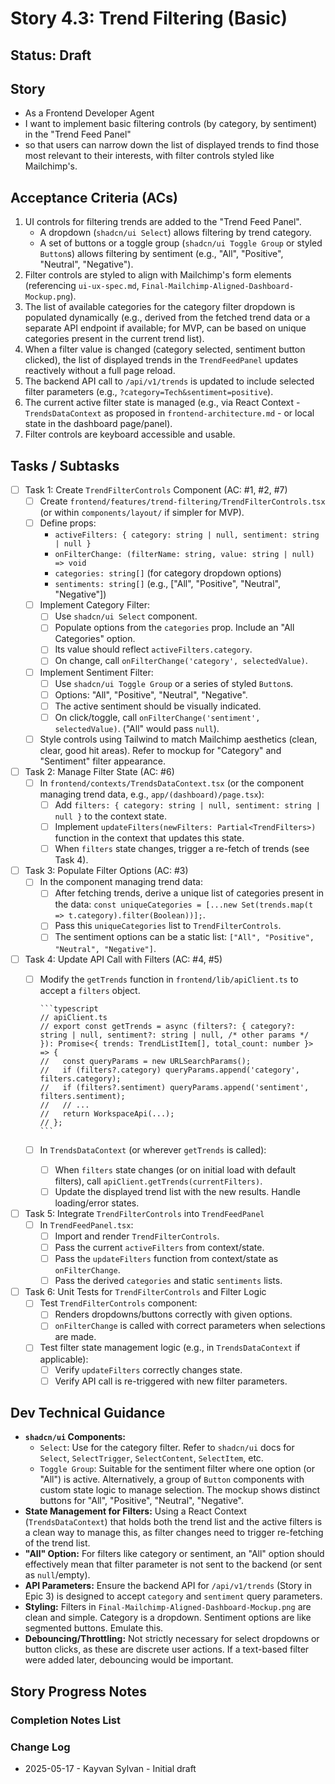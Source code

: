 # Story 4.3: Trend Filtering (Basic)

## Status: Draft

## Story

- As a Frontend Developer Agent
- I want to implement basic filtering controls (by category, by sentiment) in the "Trend Feed Panel"
- so that users can narrow down the list of displayed trends to find those most relevant to their interests, with filter controls styled like Mailchimp's.

## Acceptance Criteria (ACs)

1. UI controls for filtering trends are added to the "Trend Feed Panel".
    - A dropdown (`shadcn/ui Select`) allows filtering by trend category.
    - A set of buttons or a toggle group (`shadcn/ui Toggle Group` or styled `Button`s) allows filtering by sentiment (e.g., "All", "Positive", "Neutral", "Negative").
2. Filter controls are styled to align with Mailchimp's form elements (referencing `ui-ux-spec.md`, `Final-Mailchimp-Aligned-Dashboard-Mockup.png`).
3. The list of available categories for the category filter dropdown is populated dynamically (e.g., derived from the fetched trend data or a separate API endpoint if available; for MVP, can be based on unique categories present in the current trend list).
4. When a filter value is changed (category selected, sentiment button clicked), the list of displayed trends in the `TrendFeedPanel` updates reactively without a full page reload.
5. The backend API call to `/api/v1/trends` is updated to include selected filter parameters (e.g., `?category=Tech&sentiment=positive`).
6. The current active filter state is managed (e.g., via React Context - `TrendsDataContext` as proposed in `frontend-architecture.md` - or local state in the dashboard page/panel).
7. Filter controls are keyboard accessible and usable.

## Tasks / Subtasks

- [ ] Task 1: Create `TrendFilterControls` Component (AC: #1, #2, #7)
  - [ ] Create `frontend/features/trend-filtering/TrendFilterControls.tsx` (or within `components/layout/` if simpler for MVP).
  - [ ] Define props:
    - `activeFilters: { category: string | null, sentiment: string | null }`
    - `onFilterChange: (filterName: string, value: string | null) => void`
    - `categories: string[]` (for category dropdown options)
    - `sentiments: string[]` (e.g., ["All", "Positive", "Neutral", "Negative"])
  - [ ] Implement Category Filter:
    - [ ] Use `shadcn/ui Select` component.
    - [ ] Populate options from the `categories` prop. Include an "All Categories" option.
    - [ ] Its value should reflect `activeFilters.category`.
    - [ ] On change, call `onFilterChange('category', selectedValue)`.
  - [ ] Implement Sentiment Filter:
    - [ ] Use `shadcn/ui Toggle Group` or a series of styled `Button`s.
    - [ ] Options: "All", "Positive", "Neutral", "Negative".
    - [ ] The active sentiment should be visually indicated.
    - [ ] On click/toggle, call `onFilterChange('sentiment', selectedValue)`. ("All" would pass `null`).
  - [ ] Style controls using Tailwind to match Mailchimp aesthetics (clean, clear, good hit areas). Refer to mockup for "Category" and "Sentiment" filter appearance.
- [ ] Task 2: Manage Filter State (AC: #6)
  - [ ] In `frontend/contexts/TrendsDataContext.tsx` (or the component managing trend data, e.g., `app/(dashboard)/page.tsx`):
    - [ ] Add `filters: { category: string | null, sentiment: string | null }` to the context state.
    - [ ] Implement `updateFilters(newFilters: Partial<TrendFilters>)` function in the context that updates this state.
    - [ ] When `filters` state changes, trigger a re-fetch of trends (see Task 4).
- [ ] Task 3: Populate Filter Options (AC: #3)
  - [ ] In the component managing trend data:
    - [ ] After fetching trends, derive a unique list of categories present in the data: `const uniqueCategories = [...new Set(trends.map(t => t.category).filter(Boolean))];`.
    - [ ] Pass this `uniqueCategories` list to `TrendFilterControls`.
    - [ ] The sentiment options can be a static list: `["All", "Positive", "Neutral", "Negative"]`.
- [ ] Task 4: Update API Call with Filters (AC: #4, #5)
  - [ ] Modify the `getTrends` function in `frontend/lib/apiClient.ts` to accept a `filters` object.

        ```typescript
        // apiClient.ts
        // export const getTrends = async (filters?: { category?: string | null, sentiment?: string | null, /* other params */ }): Promise<{ trends: TrendListItem[], total_count: number }> => {
        //   const queryParams = new URLSearchParams();
        //   if (filters?.category) queryParams.append('category', filters.category);
        //   if (filters?.sentiment) queryParams.append('sentiment', filters.sentiment);
        //   // ...
        //   return WorkspaceApi(...);
        // };
        ```

  - [ ] In `TrendsDataContext` (or wherever `getTrends` is called):
    - [ ] When `filters` state changes (or on initial load with default filters), call `apiClient.getTrends(currentFilters)`.
    - [ ] Update the displayed trend list with the new results. Handle loading/error states.
- [ ] Task 5: Integrate `TrendFilterControls` into `TrendFeedPanel`
  - [ ] In `TrendFeedPanel.tsx`:
    - [ ] Import and render `TrendFilterControls`.
    - [ ] Pass the current `activeFilters` from context/state.
    - [ ] Pass the `updateFilters` function from context/state as `onFilterChange`.
    - [ ] Pass the derived `categories` and static `sentiments` lists.
- [ ] Task 6: Unit Tests for `TrendFilterControls` and Filter Logic
  - [ ] Test `TrendFilterControls` component:
    - [ ] Renders dropdowns/buttons correctly with given options.
    - [ ] `onFilterChange` is called with correct parameters when selections are made.
  - [ ] Test filter state management logic (e.g., in `TrendsDataContext` if applicable):
    - [ ] Verify `updateFilters` correctly changes state.
    - [ ] Verify API call is re-triggered with new filter parameters.

## Dev Technical Guidance

- **`shadcn/ui` Components:**
  - `Select`: Use for the category filter. Refer to `shadcn/ui` docs for `Select`, `SelectTrigger`, `SelectContent`, `SelectItem`, etc.
  - `Toggle Group`: Suitable for the sentiment filter where one option (or "All") is active. Alternatively, a group of `Button` components with custom state logic to manage selection. The mockup shows distinct buttons for "All", "Positive", "Neutral", "Negative".
- **State Management for Filters:** Using a React Context (`TrendsDataContext`) that holds both the trend list and the active filters is a clean way to manage this, as filter changes need to trigger re-fetching of the trend list.
- **"All" Option:** For filters like category or sentiment, an "All" option should effectively mean that filter parameter is not sent to the backend (or sent as `null`/empty).
- **API Parameters:** Ensure the backend API for `/api/v1/trends` (Story in Epic 3) is designed to accept `category` and `sentiment` query parameters.
- **Styling:** Filters in `Final-Mailchimp-Aligned-Dashboard-Mockup.png` are clean and simple. Category is a dropdown. Sentiment options are like segmented buttons. Emulate this.
- **Debouncing/Throttling:** Not strictly necessary for select dropdowns or button clicks, as these are discrete user actions. If a text-based filter were added later, debouncing would be important.

## Story Progress Notes

### Completion Notes List

### Change Log

- 2025-05-17 - Kayvan Sylvan - Initial draft
